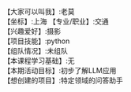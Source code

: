 【大家可以叫我】:老莫  
【坐标】:上海 
【专业/职业】:交通  
【兴趣爱好】:摄影  
【项目技能】:python  
【组队情况】:未组队  
【本课程学习基础】:无  
【本期活动目标】:初步了解LLM应用  
【想创建的项目】:特定领域的问答助手
